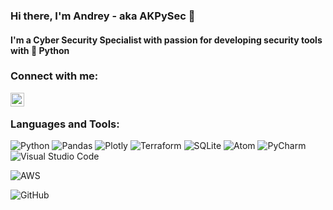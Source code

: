 ### Hi there, I'm Andrey - aka AKPySec 👋

#### I'm a Cyber Security Specialist with passion for developing security tools with 🐍 Python


### Connect with me:

[<img align="left" alt="AKPySec | LinkedIn" width="22px" src="https://cdn.jsdelivr.net/npm/simple-icons@v3/icons/linkedin.svg" />][linkedin]

<br />

### Languages and Tools:

![Python](https://img.shields.io/badge/python-3670A0?style=for-the-badge&logo=python&logoColor=ffdd54)
![Pandas](https://img.shields.io/badge/pandas-%23150458.svg?style=for-the-badge&logo=pandas&logoColor=white)
![Plotly](https://img.shields.io/badge/Plotly-%233F4F75.svg?style=for-the-badge&logo=plotly&logoColor=white)
![Terraform](https://img.shields.io/badge/terraform-%235835CC.svg?style=for-the-badge&logo=terraform&logoColor=white)
![SQLite](https://img.shields.io/badge/sqlite-%2307405e.svg?style=for-the-badge&logo=sqlite&logoColor=white)
![Atom](https://img.shields.io/badge/Atom-%2366595C.svg?style=for-the-badge&logo=atom&logoColor=white)
![PyCharm](https://img.shields.io/badge/pycharm-143?style=for-the-badge&logo=pycharm&logoColor=black&color=black&labelColor=green)
![Visual Studio Code](https://img.shields.io/badge/Visual%20Studio%20Code-0078d7.svg?style=for-the-badge&logo=visual-studio-code&logoColor=white)

![AWS](https://img.shields.io/badge/AWS-%23FF9900.svg?style=for-the-badge&logo=amazon-aws&logoColor=white) 

![GitHub](https://img.shields.io/badge/github-%23121011.svg?style=for-the-badge&logo=github&logoColor=white)

<br />

[linkedin]: https://www.linkedin.com/in/andrey-kolihanov-002395150/
